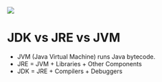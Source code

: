 ![](https://raw.githubusercontent.com/in28minutes/java-cheat-sheet/master/images/java-write-once-run-anywhere.png)


# JDK vs JRE vs JVM

- JVM (Java Virtual Machine) runs Java bytecode.
- JRE = JVM + Libraries + Other Components 
- JDK = JRE + Compilers + Debuggers

# 